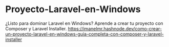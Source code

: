# Proyecto-Laravel-en-Windows
¿Listo para dominar Laravel en Windows? Aprende a crear tu proyecto con Composer y Laravel Installer. 
 https://imanelmr.hashnode.dev/como-crear-un-proyecto-laravel-en-windows-guia-completa-con-composer-y-laravel-installer

